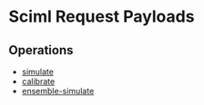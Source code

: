 # Sciml Request Payloads

## Operations
- [simulate](./simulate.json)
- [calibrate](./calibrate.json)
- [ensemble-simulate](./ensemble-simulate.json)
